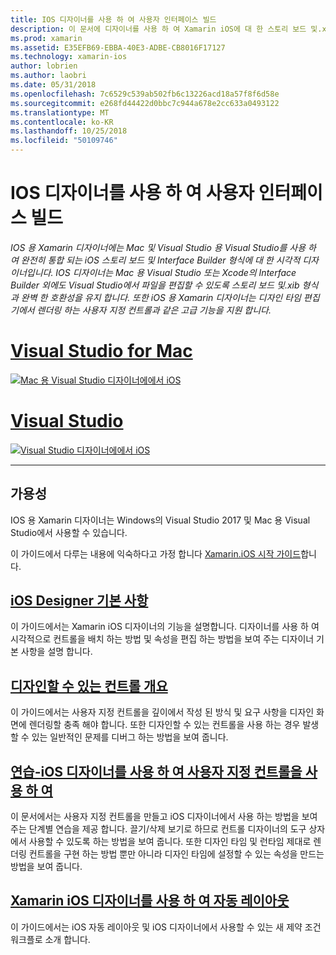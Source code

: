 ```yaml
---
title: IOS 디자이너를 사용 하 여 사용자 인터페이스 빌드
description: 이 문서에 디자이너를 사용 하 여 Xamarin iOS에 대 한 스토리 보드 및.xib 파일을 사용 하 여 앱의 사용자 인터페이스를 작성 하는 방법을 설명 합니다. 도구의 가용성, 기본 기능을 디자인할 수 있는 컨트롤에 설명 하 고 용도 대 한 연습을 제공 하는 문서로 연결 됩니다.
ms.prod: xamarin
ms.assetid: E35EFB69-EBBA-40E3-ADBE-CB8016F17127
ms.technology: xamarin-ios
author: lobrien
ms.author: laobri
ms.date: 05/31/2018
ms.openlocfilehash: 7c6529c539ab502fb6c13226acd18a57f8f6d58e
ms.sourcegitcommit: e268fd44422d0bbc7c944a678e2cc633a0493122
ms.translationtype: MT
ms.contentlocale: ko-KR
ms.lasthandoff: 10/25/2018
ms.locfileid: "50109746"
---
```

# <a name="building-user-interfaces-with-the-ios-designer"></a>IOS 디자이너를 사용 하 여 사용자 인터페이스 빌드

_IOS 용 Xamarin 디자이너에는 Mac 및 Visual Studio 용 Visual Studio를 사용 하 여 완전히 통합 되는 iOS 스토리 보드 및 Interface Builder 형식에 대 한 시각적 디자이너입니다. IOS 디자이너는 Mac 용 Visual Studio 또는 Xcode의 Interface Builder 외에도 Visual Studio에서 파일을 편집할 수 있도록 스토리 보드 및.xib 형식과 완벽 한 호환성을 유지 합니다. 또한 iOS 용 Xamarin 디자이너는 디자인 타임 편집기에서 렌더링 하는 사용자 지정 컨트롤과 같은 고급 기능을 지원 합니다._

# <a name="visual-studio-for-mactabmacos"></a>[Visual Studio for Mac](#tab/macos)

[![Mac 용 Visual Studio 디자이너에에서 iOS](images/designer-vsmac-sml.png "iOS 디자이너")](images/designer-vsmac.png#lightbox)

# <a name="visual-studiotabwindows"></a>[Visual Studio](#tab/windows)

[![Visual Studio 디자이너에에서 iOS](images/designer-vs.png "iOS 디자이너")](images/designer-vs.png#lightbox)

-----

## <a name="availability"></a>가용성

IOS 용 Xamarin 디자이너는 Windows의 Visual Studio 2017 및 Mac 용 Visual Studio에서 사용할 수 있습니다.

이 가이드에서 다루는 내용에 익숙하다고 가정 합니다 [Xamarin.iOS 시작 가이드](~/ios/get-started/index.md)합니다.

## <a name="ios-designer-basicsintroductionmd"></a>[iOS Designer 기본 사항](introduction.md)

이 가이드에서는 Xamarin iOS 디자이너의 기능을 설명합니다. 디자이너를 사용 하 여 시각적으로 컨트롤을 배치 하는 방법 및 속성을 편집 하는 방법을 보여 주는 디자이너 기본 사항을 설명 합니다.

## <a name="designable-controls-overviewios-designable-controls-overviewmd"></a>[디자인할 수 있는 컨트롤 개요](ios-designable-controls-overview.md)

이 가이드에서는 사용자 지정 컨트롤을 깊이에서 작성 된 방식 및 요구 사항을 디자인 화면에 렌더링할 충족 해야 합니다. 또한 디자인할 수 있는 컨트롤을 사용 하는 경우 발생할 수 있는 일반적인 문제를 디버그 하는 방법을 보여 줍니다.

## <a name="walkthrough---using-custom-controls-with-ios-designerios-designable-controls-walkthroughmd"></a>[연습-iOS 디자이너를 사용 하 여 사용자 지정 컨트롤을 사용 하 여](ios-designable-controls-walkthrough.md)

이 문서에서는 사용자 지정 컨트롤을 만들고 iOS 디자이너에서 사용 하는 방법을 보여 주는 단계별 연습을 제공 합니다. 끌기/삭제 보기로 하므로 컨트롤 디자이너의 도구 상자에서 사용할 수 있도록 하는 방법을 보여 줍니다. 또한 디자인 타임 및 런타임 제대로 렌더링 컨트롤을 구현 하는 방법 뿐만 아니라 디자인 타임에 설정할 수 있는 속성을 만드는 방법을 보여 줍니다.

## <a name="auto-layout-with-the-xamarin-ios-designerdesigner-auto-layoutmd"></a>[Xamarin iOS 디자이너를 사용 하 여 자동 레이아웃](designer-auto-layout.md)

이 가이드에서는 iOS 자동 레이아웃 및 iOS 디자이너에서 사용할 수 있는 새 제약 조건 워크플로 소개 합니다.
